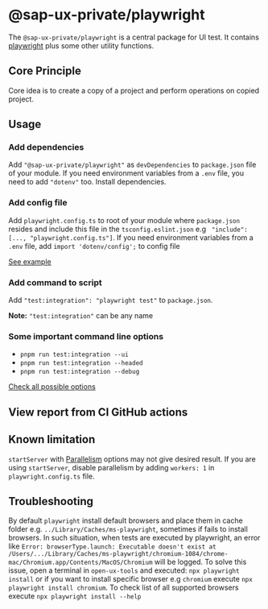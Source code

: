 #  @sap-ux-private/playwright
The `@sap-ux-private/playwright` is a central package for UI test. It contains [playwright](https://www.npmjs.com/package/playwright) plus some other utility functions.

## Core Principle
Core idea is to create a copy of a project and perform operations on copied project.

## Usage
### Add dependencies
Add `"@sap-ux-private/playwright"` as `devDependencies` to `package.json` file of your module. If you need environment variables from a  `.env` file, you need to add `"dotenv"` too.
Install dependencies.

### Add config file
Add `playwright.config.ts` to root of your module where `package.json` resides and include this file in the `tsconfig.eslint.json` e.g ` "include": [..., "playwright.config.ts"]`.
If you need environment variables from a  `.env` file, add `import 'dotenv/config';` to config file

[See example](https://github.com/SAP/open-ux-tools/blob/main/packages/preview-middleware/playwright.config.ts)

### Add command to script
Add `"test:integration": "playwright test"` to `package.json`. 

**Note:** `"test:integration"` can be any name

### Some important command line options
* `pnpm run test:integration --ui`
* `pnpm run test:integration --headed`
* `pnpm run test:integration --debug`

[Check all possible options](https://playwright.dev/docs/test-cli)

## View report from CI GitHub actions

## Known limitation
`startServer` with [Parallelism](https://playwright.dev/docs/test-parallel) options may not give desired result. If you are using `startServer`, disable parallelism by adding `workers: 1` in `playwright.config.ts` file.

## Troubleshooting
By default `playwright` install default browsers and place them in cache folder e.g. `../Library/Caches/ms-playwright`, sometimes if fails to install browsers. In such situation, when tests are executed by playwright, an error like `Error: browserType.launch: Executable doesn't exist at /Users/.../Library/Caches/ms-playwright/chromium-1084/chrome-mac/Chromium.app/Contents/MacOS/Chromium` will be logged. 
To solve this issue, open a terminal in `open-ux-tools` and executed: `npx playwright install` or if you want to install specific browser e.g `chromium` execute `npx playwright install chromium`. To check list of all supported browsers execute `npx playwright install --help`

 

